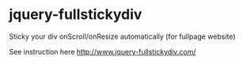 jquery-fullstickydiv
====================

Sticky your div onScroll/onResize automatically (for fullpage website)

See instruction here <http://www.jquery-fullstickydiv.com/>
